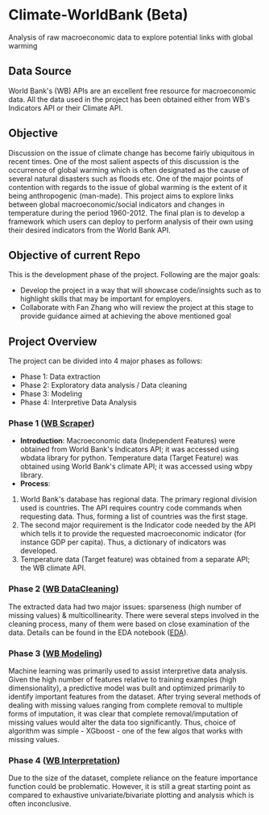 # Climate-WorldBank (Beta)
Analysis of raw macroeconomic data to explore potential links with global warming

## Data Source
World Bank's (WB) APIs are an excellent free resource for macroeconomic data. All the data used in the project has been obtained either from WB's Indicators API or their Climate API.

## Objective
Discussion on the issue of climate change has become fairly ubiquitous in recent times. One of the most salient aspects of this discussion is the occurrence of global warming which is often designated as the cause of several natural disasters such as floods etc. One of the major points of contention with regards to the issue of global warming is the extent of it being anthropogenic (man-made). This project aims to explore links between global macroeconomic/social indicators and changes in temperature during the period 1960-2012. The final plan is to develop a framework which users can deploy to perform analysis of their own using their desired indicators from the World Bank API.

## Objective of current Repo
This is the development phase of the project. Following are the major goals:
- Develop the project in a way that will showcase code/insights such as to highlight skills that may be important for employers.
- Collaborate with Fan Zhang who will review the project at this stage to provide guidance aimed at achieving the above mentioned goal

## Project Overview
The project can be divided into 4 major phases as follows:
- Phase 1: Data extraction
- Phase 2: Exploratory data analysis / Data cleaning
- Phase 3: Modeling
- Phase 4: Interpretive Data Analysis

### Phase 1 ([WB Scraper](https://github.com/InsciteAnalytics/Climate-WorldBank/blob/master/World%20Bank%20DB%20Scraper.py))
- __Introduction__: Macroeconomic data (Independent Features) were obtained from World Bank's Indicators API; it was accessed using wbdata library for python. Temperature data (Target Feature) was obtained using World Bank's climate API; it was accessed using wbpy library.
- __Process__:
1. World Bank's database has regional data. The primary regional division used is countries. The API requires country code commands when requesting data. Thus, forming a list of countries was the first stage.
2. The second major requirement is the Indicator code needed by the API which tells it to provide the requested macroeconomic indicator (for instance GDP per capita). Thus, a dictionary of indicators was developed.
3. Temperature data (Target feature) was obtained from a separate API; the WB climate API.

### Phase 2 ([WB DataCleaning](https://github.com/InsciteAnalytics/Climate-WorldBank/blob/master/WB%20Data%20Cleanup.py))

The extracted data had two major issues: sparseness (high number of missing values) & multicollinearity. There were several steps involved in the cleaning process, many of them were based on close examination of the data. Details can be found in the EDA notebook ([EDA](https://github.com/InsciteAnalytics/Climate-WorldBank/blob/master/EDA.ipynb)).

### Phase 3 ([WB Modeling](https://github.com/InsciteAnalytics/Climate-WorldBank/blob/master/WB%20Modeling.py))

Machine learning was primarily used to assist interpretive data analysis. Given the high number of features relative to training examples (high dimensionality), a predictive model was built and optimized primarily to identify important features from the dataset.
After trying several methods of dealing with missing values ranging from complete removal to multiple forms of imputation, it was clear that complete removal/imputation of missing values would alter the data too significantly. Thus, choice of algorithm was simple - XGboost - one of the few algos that works with missing values.

### Phase 4 ([WB Interpretation](link))

Due to the size of the dataset, complete reliance on the feature importance function could be problematic. However, it is still a great starting point as compared to exhaustive univariate/bivariate plotting and analysis which is often inconclusive. 
